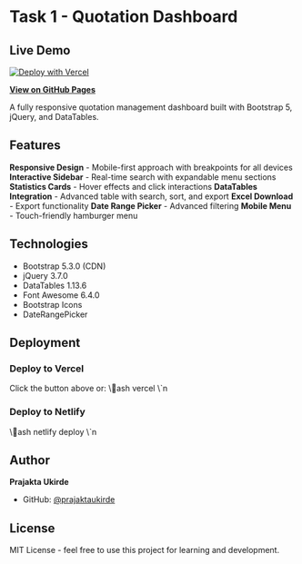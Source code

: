 ﻿# Task 1 - Quotation Dashboard

##  Live Demo

[![Deploy with Vercel](https://vercel.com/button)](https://vercel.com/new/clone?repository-url=https://github.com/prajaktaukirde/Task-1-Dashboard-)

 **[View on GitHub Pages](https://prajaktaukirde.github.io/Task-1-Dashboard-/)**

A fully responsive quotation management dashboard built with Bootstrap 5, jQuery, and DataTables.

##  Features

 **Responsive Design** - Mobile-first approach with breakpoints for all devices
 **Interactive Sidebar** - Real-time search with expandable menu sections
 **Statistics Cards** - Hover effects and click interactions
 **DataTables Integration** - Advanced table with search, sort, and export
 **Excel Download** - Export functionality
 **Date Range Picker** - Advanced filtering
 **Mobile Menu** - Touch-friendly hamburger menu

##  Technologies

- Bootstrap 5.3.0 (CDN)
- jQuery 3.7.0
- DataTables 1.13.6
- Font Awesome 6.4.0
- Bootstrap Icons
- DateRangePicker

##  Deployment

### Deploy to Vercel
Click the button above or:
\\\ash
vercel
\\\`n
### Deploy to Netlify
\\\ash
netlify deploy
\\\`n
##  Author

**Prajakta Ukirde**
- GitHub: [@prajaktaukirde](https://github.com/prajaktaukirde)

##  License

MIT License - feel free to use this project for learning and development.
